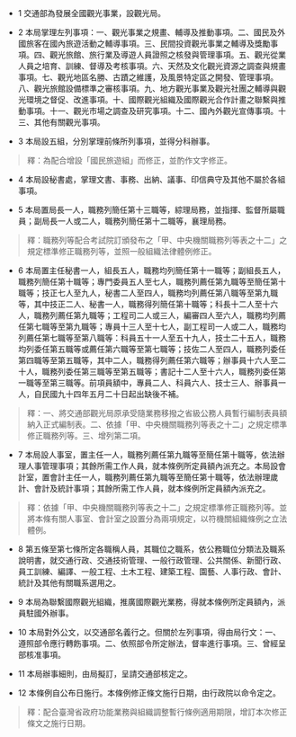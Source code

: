 * 1 交通部為發展全國觀光事業，設觀光局。

* 2 本局掌理左列事項：一、觀光事業之規畫、輔導及推動事項。二、國民及外國旅客在國內旅遊活動之輔導事項。三、民間投資觀光事業之輔導及獎勵事項。四、觀光旅館、旅行業及導遊人員證照之核發與管理事項。五、觀光從業人員之培育、訓練、督導及考核事項。六、天然及文化觀光資源之調查與規畫事項。七、觀光地區名勝、古蹟之維護，及風景特定區之開發、管理事項。八、觀光旅館設備標準之審核事項。九、地方觀光事業及觀光社團之輔導與觀光環境之督促、改進事項。十、國際觀光組織及國際觀光合作計畫之聯繫與推動事項。十一、觀光市場之調查及研究事項。十二、國內外觀光宣傳事項。十三、其他有關觀光事項。

* 3 本局設五組，分別掌理前條所列事項，並得分科辦事。

> 釋：為配合增設「國民旅遊組」而修正，並酌作文字修正。

* 4 本局設秘書處，掌理文書、事務、出納、議事、印信典守及其他不屬於各組事項。

* 5 本局置局長一人，職務列簡任第十三職等，綜理局務，並指揮、監督所屬職員；副局長一人或二人，職務列簡任第十二職等，襄理局務。

> 釋：職務列等配合考試院訂頒發布之「甲、中央機關職務列等表之十二」之規定標準修正職務列等，並照一般組織法律體例修正。

* 6 本局置主任秘書一人，組長五人，職務均列簡任第十一職等；副組長五人，職務列簡任第十職等；專門委員五人至七人，職務列薦任第九職等至簡任第十職等；技正七人至九人，秘書二人至四人，職務均列薦任第八職等至第九職等，其中技正二人、秘書一人，職務得列簡任第十職等；科長十二人至十六人，職務列薦任第九職等；工程司二人或三人，編審四人至六人，職務均列薦任第七職等至第九職等；專員十三人至十七人，副工程司一人或二人，職務均列薦任第七職等至第八職等：科員五十一人至五十九人，技士二十五人，職務均列委任第五職等或薦任第六職等至第七職等；技佐二人至四人，職務列委任第四職等至第五職等，其中二人，職務得列薦任第六職等；辦事員十六人至二十人，職務列委任第三職等至第五職等；書記十二人至十六人，職務列委任第一職等至第三職等。前項員額中，專員二人、科員六人、技士三人、辦事員一人，自民國九十四年五月二十日起出缺後不補。

> 釋：一、將交通部觀光局原承受隨業務移撥之省級公務人員暫行編制表員額納入正式編制表。二、依據「甲、中央機關職務列等表之十二」之規定標準修正職務列等。三、增列第二項。

* 7 本局設人事室，置主任一人，職務列薦任第九職等至簡任第十職等，依法辦理人事管理事項；其餘所需工作人員，就本條例所定員額內派充之。本局設會計室，置會計主任一人，職務列薦任第九職等至簡任第十職等，依法辦理歲計、會計及統計事項；其餘所需工作人員，就本條例所定員額內派充之。

> 釋：依據「甲、中央機關職務列等表之十二」之規定標準修正職務列等。並將本條有關人事室、會計室之設置分為兩項規定，以符機關組織條例之立法體例。

* 8 第五條至第七條所定各職稱人員，其職位之職系，依公務職位分類法及職系說明書，就交通行政、交通技術管理、一般行政管理、公共關係、新聞行政、員工訓練、編譯、一般工程、土木工程、建築工程、園藝、人事行政、會計、統計及其他有關職系選用之。

* 9 本局為聯繫國際觀光組織，推廣國際觀光業務，得就本條例所定員額內，派員駐國外辦事。

* 10 本局對外公文，以交通部名義行之。但關於左列事項，得由局行文：一、遵照部令應行轉飭事項。二、依照部令所定辦法，督率進行事項。三、曾經呈部核准事項。

* 11 本局辦事細則，由局擬訂，呈請交通部核定之。

* 12 本條例自公布日施行。本條例修正條文施行日期，由行政院以命令定之。

> 釋：配合臺灣省政府功能業務與組織調整暫行條例適用期限，增訂本次修正條文之施行日期。

